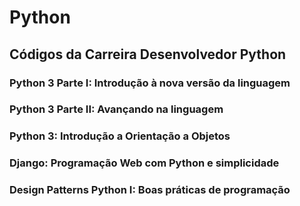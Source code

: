 # Python

## Códigos da Carreira Desenvolvedor Python

### Python 3 Parte I: Introdução à nova versão da linguagem

### Python 3 Parte II: Avançando na linguagem

### Python 3: Introdução a Orientação a Objetos

### Django: Programação Web com Python e simplicidade 

### Design Patterns Python I: Boas práticas de programação 